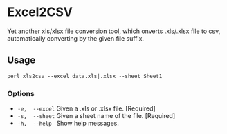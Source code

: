 Excel2CSV
=========

Yet another xls/xlsx file conversion tool, which onverts .xls/.xlsx file to csv, automatically converting by the given file suffix.

## Usage
`perl xls2csv --excel data.xls|.xlsx --sheet Sheet1`

### Options
* `-e,  --excel`     Given a .xls or .xlsx file.       [Required]
* `-s,  --sheet`     Given a sheet name of the file.   [Required]
* `-h,  --help `     Show help messages.


